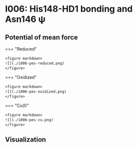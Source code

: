 # I006: His148-HD1 bonding and Asn146 ψ

## Potential of mean force

=== "Reduced"

    <figure markdown>
    ![](./i006-pes-reduced.png)
    </figure>

=== "Oxidized"

    <figure markdown>
    ![](./i006-pes-oxidized.png)
    </figure>

=== "Cu(I)"

    <figure markdown>
    ![](./i006-pes-cu.png)
    </figure>

## Visualization

<div id="reduced-view" class="mol-container"></div>
<script>
document.addEventListener('DOMContentLoaded', (event) => {
    const viewer = molstar.Viewer.create('reduced-view', {
        layoutIsExpanded: false,
        layoutShowControls: false,
        layoutShowRemoteState: false,
        layoutShowSequence: true,
        layoutShowLog: false,
        layoutShowLeftPanel: false,
        viewportShowExpand: true,
        viewportShowSelectionMode: true,
        viewportShowAnimation: false,
        pdbProvider: 'rcsb',
    }).then(viewer => {
        // viewer.loadStructureFromUrl("/analysis/005-rogfp-glh-md/data/traj/frame_106403.pdb", "pdb");
        viewer.loadSnapshotFromUrl("/misc/002-molstar-states/reduced-example.molj", "molj");
    });
});
</script>
